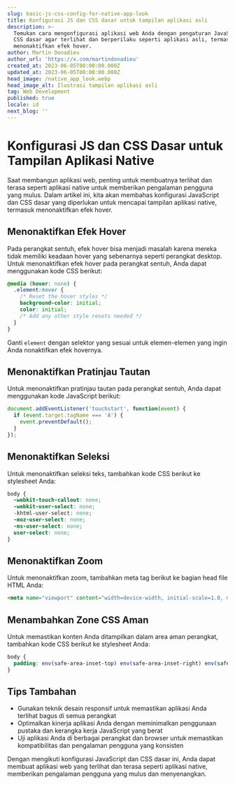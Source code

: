 ```yaml
---
slug: basic-js-css-config-for-native-app-look
title: Konfigurasi JS dan CSS dasar untuk tampilan aplikasi asli
description: >-
  Temukan cara mengonfigurasi aplikasi web Anda dengan pengaturan JavaScript dan
  CSS dasar agar terlihat dan berperilaku seperti aplikasi asli, termasuk
  menonaktifkan efek hover.
author: Martin Donadieu
author_url: 'https://x.com/martindonadieu'
created_at: 2023-06-05T00:00:00.000Z
updated_at: 2023-06-05T00:00:00.000Z
head_image: /native_app_look.webp
head_image_alt: Ilustrasi tampilan aplikasi asli
tag: Web Development
published: true
locale: id
next_blog: ''
---
```


# Konfigurasi JS dan CSS Dasar untuk Tampilan Aplikasi Native

Saat membangun aplikasi web, penting untuk membuatnya terlihat dan terasa seperti aplikasi native untuk memberikan pengalaman pengguna yang mulus. Dalam artikel ini, kita akan membahas konfigurasi JavaScript dan CSS dasar yang diperlukan untuk mencapai tampilan aplikasi native, termasuk menonaktifkan efek hover.

## Menonaktifkan Efek Hover

Pada perangkat sentuh, efek hover bisa menjadi masalah karena mereka tidak memiliki keadaan hover yang sebenarnya seperti perangkat desktop. Untuk menonaktifkan efek hover pada perangkat sentuh, Anda dapat menggunakan kode CSS berikut:

```css
@media (hover: none) {
  .element:hover {
    /* Reset the hover styles */
    background-color: initial;
    color: initial;
    /* Add any other style resets needed */
  }
}
```

Ganti `element` dengan selektor yang sesuai untuk elemen-elemen yang ingin Anda nonaktifkan efek hovernya.

## Menonaktifkan Pratinjau Tautan

Untuk menonaktifkan pratinjau tautan pada perangkat sentuh, Anda dapat menggunakan kode JavaScript berikut:

```javascript
document.addEventListener('touchstart', function(event) {
  if (event.target.tagName === 'A') {
    event.preventDefault();
  }
});
```

## Menonaktifkan Seleksi

Untuk menonaktifkan seleksi teks, tambahkan kode CSS berikut ke stylesheet Anda:

```css
body {
  -webkit-touch-callout: none;
  -webkit-user-select: none;
  -khtml-user-select: none;
  -moz-user-select: none;
  -ms-user-select: none;
  user-select: none;
}
```

## Menonaktifkan Zoom

Untuk menonaktifkan zoom, tambahkan meta tag berikut ke bagian head file HTML Anda:

```html
<meta name="viewport" content="width=device-width, initial-scale=1.0, maximum-scale=1.0, user-scalable=no">
```

## Menambahkan Zone CSS Aman

Untuk memastikan konten Anda ditampilkan dalam area aman perangkat, tambahkan kode CSS berikut ke stylesheet Anda:

```css
body {
  padding: env(safe-area-inset-top) env(safe-area-inset-right) env(safe-area-inset-bottom) env(safe-area-inset-left);
}
```

## Tips Tambahan

- Gunakan teknik desain responsif untuk memastikan aplikasi Anda terlihat bagus di semua perangkat
- Optimalkan kinerja aplikasi Anda dengan meminimalkan penggunaan pustaka dan kerangka kerja JavaScript yang berat
- Uji aplikasi Anda di berbagai perangkat dan browser untuk memastikan kompatibilitas dan pengalaman pengguna yang konsisten

Dengan mengikuti konfigurasi JavaScript dan CSS dasar ini, Anda dapat membuat aplikasi web yang terlihat dan terasa seperti aplikasi native, memberikan pengalaman pengguna yang mulus dan menyenangkan.
